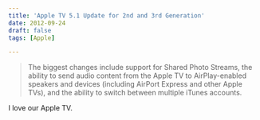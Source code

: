 ```yaml
---
title: 'Apple TV 5.1 Update for 2nd and 3rd Generation'
date: 2012-09-24
draft: false
tags: [Apple]

---
```


> The biggest changes include support for Shared Photo Streams, the ability to send audio content from the Apple TV to AirPlay-enabled speakers and devices (including AirPort Express and other Apple TVs), and the ability to switch between multiple iTunes accounts.

I love our Apple TV.